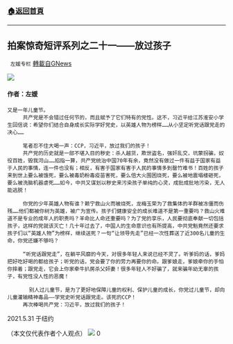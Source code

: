 ###  [:house:返回首頁](https://github.com/ourhimalayas/txt)
---

## 拍案惊奇短评系列之二十一——放过孩子
` 左媛专栏` [轉載自GNews](https://gnews.org/zh-hans/1288001/)

![]()![](https://gnews-media-offload.s3.amazonaws.com/wp-content/uploads/2021/06/01010507/76DE5477-998D-4F95-A87B-D402FD3EACA1.jpeg)
#### 作者：左媛


```
又是一年儿童节。
     共产党是不会错过任何节的，而且赋予了它们特有的党性。这不，习近平给江苏淮安小学生回信说：希望你们结合自身成长实际学好党史，以英雄人物为榜样……从小坚定听党话跟党走的决心……
     
     笔者忍不住大喝一声：CCP，习近平，放过我们的孩子！
     共产党的历史就是一部不堪入目的秽史：杀人越货，欺世盗名，强奸乱交，坑蒙拐骗，奴役百姓，毁我河山……掐指一算，共产党统治中国70年有余，竟然没有做过一件有益于国家有益于人民的事情，连一件也没有；相反，有害于国家有害于人民的事情多到罄竹难书！百姓的孩子来到世上要么被饿死，要么被毒奶粉毒疫苗害死，要么倍大火围困烧死，要么被地震塌楼砸死，要么被洗脑机器虐死……如今，中共又谋划以秽史来污染孩子单纯的心灵，成批成批地污染，无人能逃脱！
    
     你党的少年英雄人物有谁？赖宁救山火而被烧死，龙梅玉荣为了救集体的羊群被冻僵而伤残……他们都被你树为英雄，被广为宣传。孩子们健康安全的成长难道不是第一重要吗？救山火难道不是专业的成年人的职责吗？羊命比人命还重要吗？为了党的享乐，人民要彻底奉献一切包括孩子，这样的党就该灭亡！几十年过去了，中国人的生命意识也有所提高，中共党魁竟然还要求孩子们以“英雄人物”为榜样，继续送死？一句“让领导先走”已经一次性葬送了近300名儿童的生命，你党还嫌不够吗？
   
     “听党话跟党走”，在躺平风靡的今天，对很多年轻人来说已经不灵了。听爹妈的话，爹妈把好吃好喝的都给孩子；听党的话，党会要了你的劳力再要你的命。跟爹娘走，爹娘牵你的手怕你摔着；跟党走，它会上你家牵牛扒房杀父奸妻！很多年轻人不好骗了，就来骗年幼无辜的孩子，有党性没人性的恶魔！
    
       别人过儿童节，是为了更好地保障儿童的权利、保护儿童的成长，你党过儿童节，却向儿童灌输精神毒品——学党史听党话跟党走。该死的CCP！
     再次棒喝共产党：习近平，放过我们的孩子！
```


2021.5.31 于纽约

（本文仅代表作者个人观点）
![]()![](https://gnews-media-offload.s3.amazonaws.com/wp-content/uploads/2021/06/01010840/31F2AB1A-9D63-4B6B-A14D-322E7906A703.jpeg)
0
